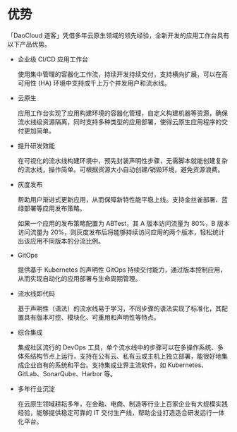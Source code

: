 # 优势

「DaoCloud 道客」凭借多年云原生领域的领先经验，全新开发的应用工作台具有以下产品优势。

- 企业级 CI/CD 应用工作台

  使用集中管理的容器化工作流，持续开发持续交付，支持横向扩展，可以在高可用性 (HA) 环境中支持成千上万个并发用户和流水线。

- 云原生

  应用工作台实现了应用构建环境的容器化管理，自定义构建机器等资源，确保流水线级资源隔离，同时支持多种类型的应用部署，使得云原生应用程序的交付更加简单。

- 提升研发效能

  在可视化的流水线构建环境中，预先封装声明性步骤，无需脚本就能创建复杂的流水线，操作简单。可根据资源大小自动创建/销毁环境，避免资源浪费。

- 灰度发布

  帮助用户渐进式更新应用，从而保障新特性能平稳上线。支持金丝雀部署、蓝绿部署等应用发布策略。
  
  如果一个应用的发布策略配置为 ABTest，其 A 版本访问流量为 80%，B 版本访问流量为 20%，则灰度发布后将能够持续访问应用的两个版本，轻松统计出该应用不同版本的分流比例。

- GitOps

  提供基于 Kubernetes 的声明性 GitOps 持续交付能力，通过版本控制应用，从而实现自动化的应用部署与生命周期管理。
  
- 流水线即代码

  基于声明性（语法）的流水线易于学习，不同步骤的语法实现了标准化，其配置具有版本可控、模块化、可重用和声明性等特点。

- 综合集成

  集成社区流行的 DevOps 工具，单个流水线中的步骤可以在多操作系统、多体系结构节点上运行，支持在公有云、私有云或主机上独立部署，能很好地集成企业自有的系统和平台。支持集成业界主流软件，如 Kubernetes、GitLab、SonarQube、Harbor 等。

- 多年行业沉淀

  在云原生领域耕耘多年，在金融、电商、制造等行业上百家企业有大规模实践经验，能够提供稳定可靠的 IT 交付生产线，帮助企业打造适合研发运行一体化平台。
